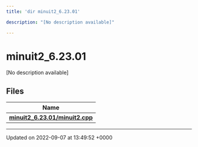 ```yaml
---
title: 'dir minuit2_6.23.01'

description: "[No description available]"

---
```


# minuit2_6.23.01



[No description available]

## Files

| Name           |
| -------------- |
| **[minuit2_6.23.01/minuit2.cpp](/documentation/code/files/minuit2_8cpp/#file-minuit2cpp)**  |






-------------------------------

Updated on 2022-09-07 at 13:49:52 +0000
